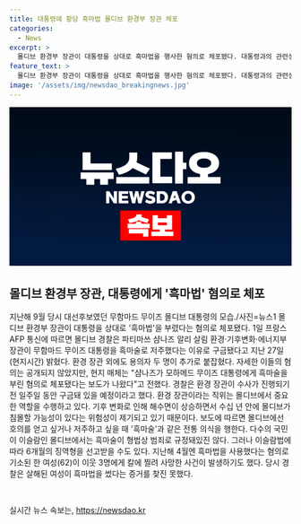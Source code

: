 ```yaml
---
title: 대통령에 황당 흑마법 몰디브 환경부 장관 체포
categories:
  - News
excerpt: >
  몰디브 환경부 장관이 대통령을 상대로 흑마법을 행사한 혐의로 체포됐다. 대통령과의 관련성과 함께, 몰디브에서는 흑마법이 형법상으로는 범죄로 규정되지 않지만, 이슬람법에 따라 징역형을 선고받을 수도 있다는 점을 강조했다. 몰디브에서는 흑마술이 전통적으로 행해지며, 이에 따른 범죄 사례도 발생하고 있는 상황이다.
feature_text: >
  몰디브 환경부 장관이 대통령을 상대로 흑마법을 행사한 혐의로 체포됐다. 대통령과의 관련성과 함께, 몰디브에서는 흑마법이 형법상으로는 범죄로 규정되지 않지만, 이슬람법에 따라 징역형을 선고받을 수도 있다는 점을 강조했다. 몰디브에서는 흑마술이 전통적으로 행해지며, 이에 따른 범죄 사례도 발생하고 있는 상황이다.
image: '/assets/img/newsdao_breakingnews.jpg'
---
```


<p><img src="/assets/img/newsdao_breakingnews.jpg" alt="bookingtag 속보" /></p>

<h2 data-ke-size="size26">몰디브 환경부 장관, 대통령에게 '흑마법' 혐의로 체포</h2>

<p data-ke-size="size16">지난해 9월 당시 대선후보였던 무함마드 무이즈 몰디브 대통령의 모습./사진=뉴스1 몰디브 환경부 장관이 대통령을 상대로 '흑마법'을 부렸다는 혐의로 체포됐다. 1일 프랑스 AFP 통신에 따르면 몰디브 경찰은 파티마쓰 샴나즈 알리 살림 환경·기후변화·에너지부 장관이 무함마드 무이즈 대통령을 흑마술로 저주했다는 이유로 구금됐다고 지난 27일(현지시간) 밝혔다. 환경 장관 외에도 용의자 두 명이 추가로 붙잡혔다. 자세한 이들의 혐의는 공개되지 않았지만, 현지 매체는 "샴나즈가 모하메드 무이즈 대통령에게 흑마술을 부린 혐의로 체포됐다는 보도가 나왔다"고 전했다. 경찰은 환경 장관이 수사가 진행되기 전 일주일 동안 구금돼 있을 예정이라고 했다. 환경 장관이라는 직위는 몰디브에서 중요한 역할을 수행하고 있다. 기후 변화로 인해 해수면이 상승하면서 수십 년 안에 몰디브가 침몰할 가능성이 있다는 위험성이 제기되고 있기 때문이다. 보도에 따르면 몰디브에선 호의를 얻고 싶거나 저주하고 싶을 때 '흑마술'과 같은 전통 의식을 행한다. 다수의 국민이 이슬람인 몰디브에서는 흑마술이 형법상 범죄로 규정돼있진 않다. 그러나 이슬람법에 따라 6개월의 징역형을 선고받을 수도 있다. 지난해 4월엔 흑마법을 사용했다는 혐의로 기소된 한 여성(62)이 이웃 3명에게 칼에 찔려 사망한 사건이 발생하기도 했다. 당시 경찰은 살해된 여성이 흑마법을 썼다는 증거를 찾진 못했다.</p>

<p data-ke-size="size16">&nbsp;</p>
실시간 뉴스 속보는, <a href="https://newsdao.kr" rel="dofollow">https://newsdao.kr</a>


